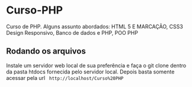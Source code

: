 # Curso-PHP
Curso de PHP. Alguns assunto abordados:  HTML 5 E MARCAÇÃO, CSS3 Design Responsivo, Banco de dados e PHP, POO PHP

## Rodando os arquivos
Instale um servidor web local de sua preferência e faça o git clone dentro da pasta htdocs fornecida pelo servidor local.
Depois basta somente acessar pela url ``` http://localhost/Curso%20PHP```
